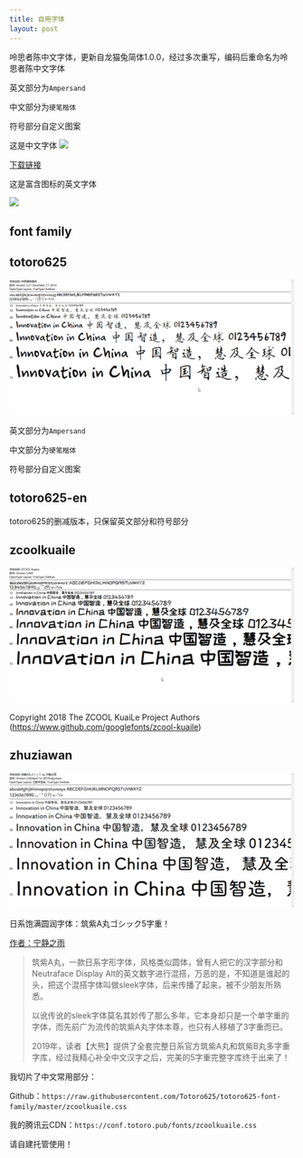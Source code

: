 ```yaml
---
title: 自用字体
layout: post
---
```


呤思者陈中文字体，更新自龙猫兔简体1.0.0，经过多次重写，编码后重命名为呤思者陈中文字体

英文部分为`Ampersand`

中文部分为`硬笔楷体`

符号部分自定义图案

这是中文字体
![](https://img.totoro.pub/blog/font02.png)

[下载链接](https://github.com/Totoro625/totoro625-font-family)

这是富含图标的英文字体

![](https://img.totoro.pub/blog/font01.png)

## font family

## totoro625

![](https://raw.githubusercontent.com/Totoro625/totoro625-font-family/master/totoro625.png)

英文部分为`Ampersand`

中文部分为`硬笔楷体`

符号部分自定义图案

## totoro625-en

totoro625的删减版本，只保留英文部分和符号部分

## zcoolkuaile

![](https://raw.githubusercontent.com/Totoro625/totoro625-font-family/master/zcoolkuaile.png)

Copyright 2018 The ZCOOL KuaiLe Project Authors (https://www.github.com/googlefonts/zcool-kuaile)

## zhuziawan

![](https://raw.githubusercontent.com/Totoro625/totoro625-font-family/master/zhuziawan.png)

日系饱满圆润字体：筑紫A丸ゴシック5字重！

[作者：宁静之雨](https://mp.weixin.qq.com/s/DvOS36W7CpQXyFbhBEXXWA)

> 筑紫A丸，一款日系字形字体，风格类似圆体，曾有人把它的汉字部分和Neutraface Display Alt的英文数字进行混搭，万恶的是，不知道是谁起的头，把这个混搭字体叫做sleek字体，后来传播了起来，被不少朋友所熟悉。
>
> 以讹传讹的sleek字体莫名其妙传了那么多年，它本身却只是一个单字重的字体，而先前广为流传的筑紫A丸字体本尊，也只有人移植了3字重而已。
>
> 2019年，读者【大熊】提供了全套完整日系官方筑紫A丸和筑紫B丸多字重字库，经过我精心补全中文汉字之后，完美的5字重完整字库终于出来了！

我切片了中文常用部分：

Github：`https://raw.githubusercontent.com/Totoro625/totoro625-font-family/master/zcoolkuaile.css`

我的腾讯云CDN：`https://conf.totoro.pub/fonts/zcoolkuaile.css`

请自建托管使用！